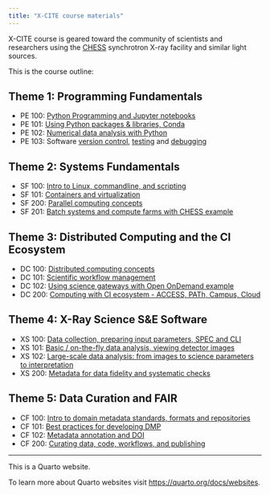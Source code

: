 ```yaml
---
title: "X-CITE course materials"
---
```


X-CITE course is geared toward the community of scientists and
researchers using the [CHESS] synchrotron X-ray facility and similar
light sources.

This is the course outline:

## Theme 1: Programming Fundamentals

- PE 100: [Python Programming and Jupyter notebooks][pe100]
- PE 101: [Using Python packages & libraries, Conda][pe101]
- PE 102: [Numerical data analysis with Python][pe102]
- PE 103: Software [version control], [testing] and [debugging]

## Theme 2: Systems Fundamentals

- SF 100: [Intro to Linux, commandline, and scripting][sf100]
- SF 101: [Containers and virtualization][sf101]
- SF 200: [Parallel computing concepts][sf200]
- SF 201: [Batch systems and compute farms with CHESS example][sf201]

## Theme 3: Distributed Computing and the CI Ecosystem

- DC 100: [Distributed computing concepts][dc100]
- DC 101: [Scientific workflow management][dc101]
- DC 102: [Using science gateways with Open OnDemand example][dc102]
- DC 200: [Computing with CI ecosystem - ACCESS, PATh, Campus, Cloud][dc200]

## Theme 4: X-Ray Science S&E Software

- XS 100: [Data collection, preparing input parameters, SPEC and CLI][xs100]
- XS 101: [Basic / on-the-fly data analysis, viewing detector images][xs101]
- XS 102: [Large-scale data analysis: from images to science
  parameters to interpretation][xs102]
- XS 200: [Metadata for data fidelity and systematic checks][xs200]

## Theme 5: Data Curation and FAIR

- CF 100: [Intro to domain metadata standards, formats and repositories][cf100]
- CF 101: [Best practices for developing DMP][cf101]
- CF 102: [Metadata annotation and DOI][cf102]
- CF 200: [Curating data, code, workflows, and publishing][cf200]

<!-- References -->

[CHESS]: https://www.chess.cornell.edu/

[pe100]: ./theme1/PE100/python-and-jupyter.ipynb
[pe101]: ./theme1/PE101/python-packages-conda.ipynb
[pe102]: ./theme1/PE102/numerical-data-analysis.ipynb
[version control]: ./theme1/PE103/01-vcs.md
[testing]: ./theme1/PE103/02-testing.md
[debugging]: ./theme1/PE103/03-debugging.md

[sf100]: ./theme2/SF100/sf100-linux-commandline-scripting.md
[sf101]: ./theme2/SF101/containers-and-virtualization.md
[sf200]: ./theme2/SF200/parallel-computing.md
[sf201]: ./theme2/SF201/batch-systems-and-compute-farms.md

[dc100]: ./theme3/DC100/distributed-computing.md
[dc101]: ./theme3/DC101/scientific-workflow-management.md
[dc102]: ./theme3/DC102/using-science-gateways.md
[dc200]: ./theme3/DC200/computing-with-ci-ecosystem.md

[xs100]: ./theme4/XS100/data-collection.md
[xs101]: ./theme4/XS101/data-analysis.md
[xs102]: ./theme4/XS102/large-scale-data-analysis.md
[xs200]: ./theme4/XS200/metadata.md

[cf100]: ./theme5/CF100/domain-metadata-standards.md
[cf101]: ./theme5/CF101/dmp-best-practices.md
[cf102]: ./theme5/CF102/metadata-annotation-and-doi.md
[cf200]: ./theme5/CF200/curating-data.md

---

This is a Quarto website.

To learn more about Quarto websites visit <https://quarto.org/docs/websites>.
